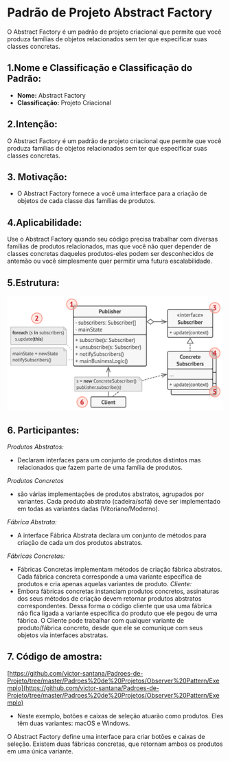 # Padrão de Projeto Abstract Factory
O Abstract Factory é um padrão de projeto criacional que permite que você produza famílias de objetos relacionados sem ter que especificar suas classes concretas.

## 1.Nome e Classificação e Classificação do Padrão:
* **Nome:** Abstract Factory 
* **Classificação:** Projeto Criacional
## 2.Intenção:
O Abstract Factory é um padrão de projeto criacional que permite que você produza famílias de objetos relacionados sem ter que especificar suas classes concretas.

## 3. Motivação:
* O Abstract Factory fornece a você uma interface para a criação de objetos de cada classe das famílias de produtos.
## 4.Aplicabilidade:
 Use o Abstract Factory quando seu código precisa trabalhar com diversas famílias de produtos relacionados, mas que você não quer depender de classes concretas daqueles produtos-eles podem ser desconhecidos de antemão ou você simplesmente quer permitir uma futura escalabilidade.

## 5.Estrutura:

 ![](https://github.com/victor-santana/Padroes-de-Projeto/blob/master/Padroes%20de%20Projetos/Observer%20Pattern/Observer.png)

## 6. Participantes:
*_Produtos Abstratos:_*
* Declaram interfaces para um conjunto de produtos distintos mas relacionados que fazem parte de uma família de produtos.

*_Produtos Concretos_*
* são várias implementações de produtos abstratos, agrupados por variantes. Cada produto abstrato (cadeira/sofá) deve ser implementado em todas as variantes dadas (Vitoriano/Moderno).

*_Fábrica Abstrata:_*
* A interface Fábrica Abstrata declara um conjunto de métodos para criação de cada um dos produtos abstratos.

*_Fábricas Concretas:_*
* Fábricas Concretas implementam métodos de criação fábrica abstratos. Cada fábrica concreta corresponde a uma variante específica de produtos e cria apenas aquelas variantes de produto.
*_Cliente:_*
* Embora fábricas concretas instanciam produtos concretos, assinaturas dos seus métodos de criação devem retornar produtos abstratos correspondentes. Dessa forma o código cliente que usa uma fábrica não fica ligada a variante específica do produto que ele pegou de uma fábrica. O Cliente pode trabalhar com qualquer variante de produto/fábrica concreto, desde que ele se comunique com seus objetos via interfaces abstratas.
## 7. Código de amostra:
 [https://github.com/victor-santana/Padroes-de-Projeto/tree/master/Padroes%20de%20Projetos/Observer%20Pattern/Exemplo](https://github.com/victor-santana/Padroes-de-Projeto/tree/master/Padroes%20de%20Projetos/Observer%20Pattern/Exemplo)
* Neste exemplo, botões e caixas de seleção atuarão como produtos. Eles têm duas variantes: macOS e Windows.

O Abstract Factory define uma interface para criar botões e caixas de seleção. Existem duas fábricas concretas, que retornam ambos os produtos em uma única variante.